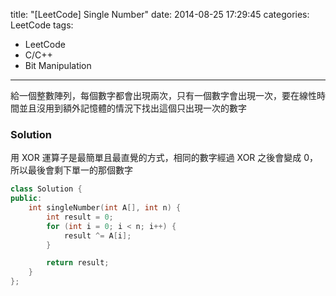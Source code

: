 title: "[LeetCode] Single Number"
date: 2014-08-25 17:29:45
categories: LeetCode
tags:
- LeetCode
- C/C++
- Bit Manipulation
---
給一個整數陣列，每個數字都會出現兩次，只有一個數字會出現一次，要在線性時間並且沒用到額外記憶體的情況下找出這個只出現一次的數字

<!-- more -->

### Solution

用 XOR 運算子是最簡單且最直覺的方式，相同的數字經過 XOR 之後會變成 0，所以最後會剩下單一的那個數字

``` c++
class Solution {
public:
    int singleNumber(int A[], int n) {
        int result = 0;
        for (int i = 0; i < n; i++) {
            result ^= A[i];
        }

        return result;
    }
};
```
